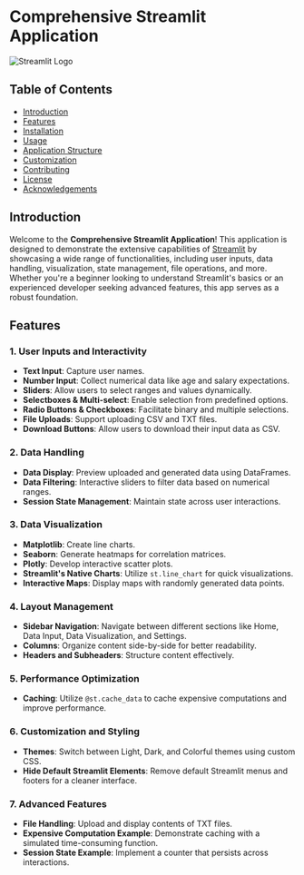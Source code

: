 # Comprehensive Streamlit Application

![Streamlit Logo](https://streamlit.io/images/brand/streamlit-logo-primary-colormark-darktext.png)

## Table of Contents
- [Introduction](#introduction)
- [Features](#features)
- [Installation](#installation)
- [Usage](#usage)
- [Application Structure](#application-structure)
- [Customization](#customization)
- [Contributing](#contributing)
- [License](#license)
- [Acknowledgements](#acknowledgements)

## Introduction

Welcome to the **Comprehensive Streamlit Application**! This application is designed to demonstrate the extensive capabilities of [Streamlit](https://streamlit.io/) by showcasing a wide range of functionalities, including user inputs, data handling, visualization, state management, file operations, and more. Whether you're a beginner looking to understand Streamlit's basics or an experienced developer seeking advanced features, this app serves as a robust foundation.

## Features

### 1. **User Inputs and Interactivity**
- **Text Input**: Capture user names.
- **Number Input**: Collect numerical data like age and salary expectations.
- **Sliders**: Allow users to select ranges and values dynamically.
- **Selectboxes & Multi-select**: Enable selection from predefined options.
- **Radio Buttons & Checkboxes**: Facilitate binary and multiple selections.
- **File Uploads**: Support uploading CSV and TXT files.
- **Download Buttons**: Allow users to download their input data as CSV.

### 2. **Data Handling**
- **Data Display**: Preview uploaded and generated data using DataFrames.
- **Data Filtering**: Interactive sliders to filter data based on numerical ranges.
- **Session State Management**: Maintain state across user interactions.

### 3. **Data Visualization**
- **Matplotlib**: Create line charts.
- **Seaborn**: Generate heatmaps for correlation matrices.
- **Plotly**: Develop interactive scatter plots.
- **Streamlit's Native Charts**: Utilize `st.line_chart` for quick visualizations.
- **Interactive Maps**: Display maps with randomly generated data points.

### 4. **Layout Management**
- **Sidebar Navigation**: Navigate between different sections like Home, Data Input, Data Visualization, and Settings.
- **Columns**: Organize content side-by-side for better readability.
- **Headers and Subheaders**: Structure content effectively.

### 5. **Performance Optimization**
- **Caching**: Utilize `@st.cache_data` to cache expensive computations and improve performance.

### 6. **Customization and Styling**
- **Themes**: Switch between Light, Dark, and Colorful themes using custom CSS.
- **Hide Default Streamlit Elements**: Remove default Streamlit menus and footers for a cleaner interface.

### 7. **Advanced Features**
- **File Handling**: Upload and display contents of TXT files.
- **Expensive Computation Example**: Demonstrate caching with a simulated time-consuming function.
- **Session State Example**: Implement a counter that persists across interactions.

